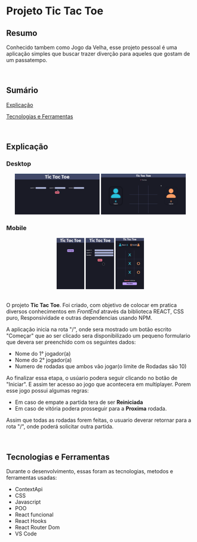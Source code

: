 # Projeto Tic Tac Toe

## Resumo
Conhecido tambem como Jogo da Velha, esse projeto pessoal é uma aplicação simples que buscar trazer diverção para aqueles que gostam de um passatempo.

<br>

## Sumário
[Explicação](#explicação)

[Tecnologias e Ferramentas](#tecnologias-e-ferramentas)

<br>

## Explicação
### Desktop
<div align="center">
  <img src="./img/printTela1.png" width="45%" />
  <img src="./img/printTela2.png" width="45%" />
</div>

### Mobile
<div align="center">
  <img src="./img/printTelaMobile3.png" width="14.7%" />
  <img src="./img/printTelaMobile2.png" width="15%" />
  <img src="./img/printTelaMobile1.png" width="15.1%" />
</div>

<br>

O projeto <strong>Tic Tac Toe</strong>. Foi criado, com objetivo de colocar em pratica diversos conhecimentos em <em>FrontEnd</em> através da biblioteca REACT, CSS puro, Responsividade e outras dependencias usando NPM.

A aplicação inicia na rota "/", onde sera mostrado um botão escrito "Começar" que ao ser clicado sera disponibilizado um pequeno formulario que devera ser preenchido com os seguintes dados:

- Nome do 1° jogador(a)
- Nome do 2° jogador(a)
- Numero de rodadas que ambos vão jogar(o limite de Rodadas são 10)

Ao finalizar essa etapa, o usúario podera seguir clicando no botão de "Iniciar". E assim ter acesso ao jogo que acontecera em multiplayer. Porem esse jogo possui algumas regras:

- Em caso de empate a partida tera de ser <strong>Reiniciada</strong>
- Em caso de vitória podera prosseguir para a <strong>Proxima</strong> rodada.

Assim que todas as rodadas forem feitas, o usuario deverar retornar para a rota "/", onde poderá solicitar outra partida.

<br>

## Tecnologias e Ferramentas
Durante o desenvolvimento, essas foram as tecnologias, metodos e ferramentas usadas:

- ContextApi
- CSS
- Javascript
- POO
- React funcional
- React Hooks
- React Router Dom
- VS Code
